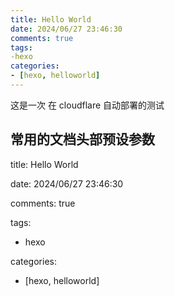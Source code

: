 ```yaml
---
title: Hello World
date: 2024/06/27 23:46:30
comments: true
tags: 
-hexo
categories:
- [hexo, helloworld]
---
```


这是一次 在 cloudflare 自动部署的测试
## 常用的文档头部预设参数

title: Hello World

date: 2024/06/27 23:46:30

comments: true

tags: 
- hexo

categories:
- [hexo, helloworld]